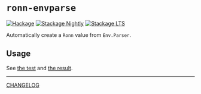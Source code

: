 # `ronn-envparse`

[![Hackage](https://img.shields.io/hackage/v/ronn-envparse.svg?style=flat)](https://hackage.haskell.org/package/ronn-envparse)
[![Stackage Nightly](http://stackage.org/package/ronn-envparse/badge/nightly)](http://stackage.org/nightly/package/ronn-envparse)
[![Stackage LTS](http://stackage.org/package/ronn-envparse/badge/lts)](http://stackage.org/lts/package/ronn-envparse)

Automatically create a `Ronn` value from `Env.Parser`.

## Usage

See [the test][test] and [the result][golden].

[test]: ./ronn-envparse/tests/Ronn/EnvSpec.hs
[golden]: ./doc/ronn-envparse.1.ronn

---

[CHANGELOG](./ronn-envparse/CHANGELOG.md)

